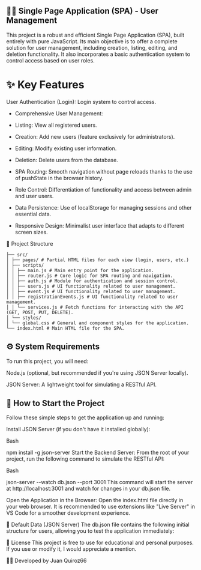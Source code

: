 ## 🧑‍💻 Single Page Application (SPA) - User Management
This project is a robust and efficient Single Page Application (SPA), built entirely with pure JavaScript. Its main objective is to offer a complete solution for user management, including creation, listing, editing, and deletion functionality. It also incorporates a basic authentication system to control access based on user roles.

# ✨ Key Features
User Authentication (Login): Login system to control access.

- Comprehensive User Management:

- Listing: View all registered users.

- Creation: Add new users (feature exclusively for administrators).

- Editing: Modify existing user information.

- Deletion: Delete users from the database.

- SPA Routing: Smooth navigation without page reloads thanks to the use of pushState in the browser history.

- Role Control: Differentiation of functionality and access between admin and user users.

- Data Persistence: Use of localStorage for managing sessions and other essential data.

- Responsive Design: Minimalist user interface that adapts to different screen sizes.

📂 Project Structure
```
├── src/
│ ├── pages/ # Partial HTML files for each view (login, users, etc.)
│ ├── scripts/
│ │ ├── main.js # Main entry point for the application.
│ │ ├── router.js # Core logic for SPA routing and navigation.
│ │ ├── auth.js # Module for authentication and session control.
│ │ ├── users.js # UI functionality related to user management.
│ │ ├── event.js # UI functionality related to user management.
│ │ ├── registrationEvents.js # UI functionality related to user management.
│ │ └── services.js # Fetch functions for interacting with the API (GET, POST, PUT, DELETE).
│ └── styles/
│ └── global.css # General and component styles for the application.
└── index.html # Main HTML file for the SPA.
```

## ⚙️ System Requirements
To run this project, you will need:

Node.js (optional, but recommended if you're using JSON Server locally).

JSON Server: A lightweight tool for simulating a RESTful API.

## 🚀 How to Start the Project
Follow these simple steps to get the application up and running:

Install JSON Server (if you don't have it installed globally):

Bash

npm install -g json-server
Start the Backend Server:
From the root of your project, run the following command to simulate the RESTful API:

Bash

json-server --watch db.json --port 3001
This command will start the server at http://localhost:3001 and watch for changes in your db.json file.

Open the Application in the Browser:
Open the index.html file directly in your web browser. It is recommended to use extensions like "Live Server" in VS Code for a smoother development experience.

🧪 Default Data (JSON Server)
The db.json file contains the following initial structure for users, allowing you to test the application immediately:

📄 License
This project is free to use for educational and personal purposes. If you use or modify it, I would appreciate a mention.

👨‍💻 Developed by Juan Quiroz66
